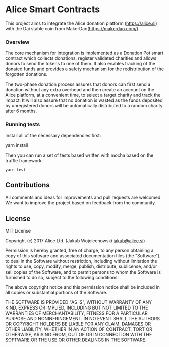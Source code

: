 # Alice Smart Contracts

This project aims to integrate the Alice donation platform (<https://alice.si>) with the Dai stable coin from MakerDao(https://makerdao.com/).

### Overview

The core mechanism for integration is implemented as a Donation Pot smart contract which collects donations, register validated charities and allows donors to send the tokens to one of them. It also enables tracking of the donated funds and provides a safety mechanism for the redistribution of the forgotten donations.

The two-phase donation process assures that donors can first send a donation without any extra overhead and then create an account on the Alice platform, at a convenient time, to select a target charity and track the impact. It will also assure that no donation is wasted as the funds deposited by unregistered donors will be automatically distributed to a random charity after 6 months.

### Running tests

Install all of the necessary dependencies first:

   yarn install

Then you can run a set of tests based written with mocha based on the truffle framework:

    yarn test

## Contributions

All comments and ideas for improvements and pull requests are welcomed. We want to improve the project based on feedback from the community.

## License

MIT License

Copyright (c) 2017 Alice Ltd. (Jakub Wojciechowski jakub@alice.si)

Permission is hereby granted, free of charge, to any person obtaining a copy
of this software and associated documentation files (the "Software"), to deal
in the Software without restriction, including without limitation the rights
to use, copy, modify, merge, publish, distribute, sublicense, and/or sell
copies of the Software, and to permit persons to whom the Software is
furnished to do so, subject to the following conditions:

The above copyright notice and this permission notice shall be included in all
copies or substantial portions of the Software.

THE SOFTWARE IS PROVIDED "AS IS", WITHOUT WARRANTY OF ANY KIND, EXPRESS OR
IMPLIED, INCLUDING BUT NOT LIMITED TO THE WARRANTIES OF MERCHANTABILITY,
FITNESS FOR A PARTICULAR PURPOSE AND NONINFRINGEMENT. IN NO EVENT SHALL THE
AUTHORS OR COPYRIGHT HOLDERS BE LIABLE FOR ANY CLAIM, DAMAGES OR OTHER
LIABILITY, WHETHER IN AN ACTION OF CONTRACT, TORT OR OTHERWISE, ARISING FROM,
OUT OF OR IN CONNECTION WITH THE SOFTWARE OR THE USE OR OTHER DEALINGS IN THE
SOFTWARE.
